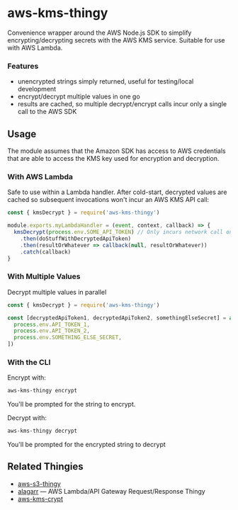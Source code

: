 # aws-kms-thingy

Convenience wrapper around the AWS Node.js SDK to simplify encrypting/decrypting secrets with the AWS KMS service. Suitable for use with AWS Lambda.

### Features

* unencrypted strings simply returned, useful for testing/local development
* encrypt/decrypt multiple values in one go
* results are cached, so multiple decrypt/encrypt calls incur only a single call to the AWS SDK

## Usage

The module assumes that the Amazon SDK has access to AWS credentials that are able to access the KMS key used for encryption and decryption.

### With AWS Lambda

Safe to use within a Lambda handler. After cold-start, decrypted values are cached so subsequent invocations won't incur an AWS KMS API call:

```javascript
const { kmsDecrypt } = require('aws-kms-thingy')

module.exports.myLambdaHandler = (event, context, callback) => {
  kmsDecrypt(process.env.SOME_API_TOKEN) // Only incurs network call on cold-start
    .then(doStuffWithDecryptedApiToken)
    .then(resultOrWhatever => callback(null, resultOrWhatever))
    .catch(callback)
}
```

### With Multiple Values

Decrypt multiple values in parallel

```javascript
const { kmsDecrypt } = require('aws-kms-thingy')

const [decryptedApiToken1, decryptedApiToken2, somethingElseSecret] = await kmsDecrypt([
  process.env.API_TOKEN_1,
  process.env.API_TOKEN_2,
  process.env.SOMETHING_ELSE_SECRET,
])
```

### With the CLI

Encrypt with:

```bash
aws-kms-thingy encrypt
```

You'll be prompted for the string to encrypt.

Decrypt with:

```bash
aws-kms-thingy decrypt
```

You'll be prompted for the encrypted string to decrypt

## Related Thingies

* [aws-s3-thingy](https://github.com/adieuadieu/aws-s3-thingy)
* [alagarr](https://github.com/adieuadieu/alagarr) — AWS Lambda/API Gateway Request/Response Thingy
* [aws-kms-crypt](https://github.com/sjakthol/aws-kms-crypt)
